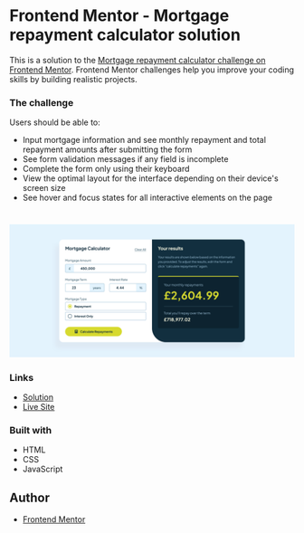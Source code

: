 # Frontend Mentor - Mortgage repayment calculator solution

This is a solution to the [Mortgage repayment calculator challenge on Frontend Mentor](https://www.frontendmentor.io/challenges/mortgage-repayment-calculator-Galx1LXK73). Frontend Mentor challenges help you improve your coding skills by building realistic projects. 

### The challenge

Users should be able to:

- Input mortgage information and see monthly repayment and total repayment amounts after submitting the form
- See form validation messages if any field is incomplete
- Complete the form only using their keyboard
- View the optimal layout for the interface depending on their device's screen size
- See hover and focus states for all interactive elements on the page

#

![](./screenshot.png)

### Links

-  [Solution](https://www.frontendmentor.io/solutions/mortgage-repayment-calculator-Hma_Ev4-cb)
-  [Live Site](https://lspacka.github.io/FEM-mortgage-repayment-calculator/)

### Built with

- HTML
- CSS
- JavaScript

## Author

- [Frontend Mentor](https://www.frontendmentor.io/profile/lspacka)